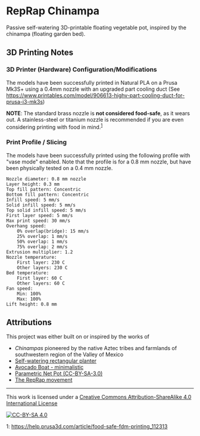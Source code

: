 # RepRap Chinampa

Passive self-watering 3D-printable floating vegetable pot, inspired by the chinampa (floating garden bed).

## 3D Printing Notes

### 3D Printer (Hardware) Configuration/Modifications

The models have been successfully printed in Natural PLA on a Prusa Mk3S+ using a 0.4mm nozzle with an upgraded part cooling duct (See https://www.printables.com/model/906613-highv-part-cooling-duct-for-prusa-i3-mk3s)

**NOTE**: The standard brass nozzle is **not considered food-safe**, as it wears out. A stainless-steel or titanium nozzle is recommended if you are even considering printing with food in mind.<sup>[1](#footnote1)</sup>

### Print Profile / Slicing

The models have been successfully printed using the following profile with "vase mode" enabled. Note that the profile is for a 0.8 mm nozzle, but have been physically tested on a 0.4 mm nozzle.

    Nozzle diameter: 0.8 mm nozzle
    Layer height: 0.3 mm
    Top fill pattern: Concentric
    Bottom fill pattern: Concentric
    Infill speed: 5 mm/s
    Solid infill speed: 5 mm/s
    Top solid infill speed: 5 mm/s
    First layer speed: 5 mm/s
    Max print speed: 30 mm/s
    Overhang speed:
        0% overlap(bridge): 15 mm/s
        25% overlap: 1 mm/s
        50% overlap: 1 mm/s
        75% overlap: 2 mm/s
    Extrusion multiplier: 1.2
    Nozzle temperature:
        First layer: 230 C
        Other layers: 230 C
    Bed temperature:
        First layer: 60 C
        Other layers: 60 C
    Fan speed:
        Min: 100%
        Max: 100%
    Lift height: 0.8 mm

## Attributions

This project was either built on or inspired by the works of

- *Chinampas* pioneered by the native Aztec tribes and farmlands of southwestern region of the Valley of Mexico
- [Self-watering rectangular planter](https://www.printables.com/model/57885-self-watering-rectangular-planter-with-optional-la)
- [Avocado Boat - minimalistic](https://www.printables.com/model/179070-avocado-boat-minimalistic-vase-mode)
- [Parametric Net Pot (CC-BY-SA-3.0)](https://www.thingiverse.com/thing:790339)
- [The RepRap movement](https://reprap.org/)

---
This work is licensed under a [Creative Commons Attribution-ShareAlike 4.0 International License](https://creativecommons.org/licenses/by-sa/4.0/)

[![CC-BY-SA 4.0](https://licensebuttons.net/l/by-sa/4.0/88x31.png)](https://creativecommons.org/licenses/by-sa/4.0/)

<a name="footnote1">1</a>: https://help.prusa3d.com/article/food-safe-fdm-printing_112313
